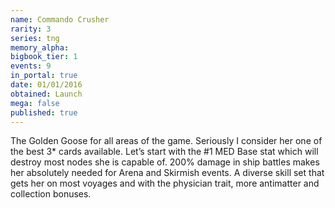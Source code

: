 ```yaml
---
name: Commando Crusher
rarity: 3
series: tng
memory_alpha:
bigbook_tier: 1
events: 9
in_portal: true
date: 01/01/2016
obtained: Launch
mega: false
published: true
---
```


The Golden Goose for all areas of the game. Seriously I consider her one of the best 3* cards available. Let’s start with the #1 MED Base stat which will destroy most nodes she is capable of. 200% damage in ship battles makes her absolutely needed for Arena and Skirmish events. A diverse skill set that gets her on most voyages and with the physician trait, more antimatter and collection bonuses.
